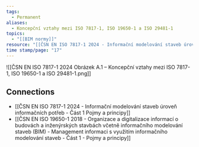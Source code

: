 ```yaml
---
tags:
  - Permanent
aliases:
  - Koncepční vztahy mezi ISO 7817-1, ISO 19650-1 a ISO 29481-1
topics:
  - "[[BIM normy]]"
resource: "[[ČSN EN ISO 7817-1 2024 - Informační modelování staveb úroveň informačních potřeb - Část 1 Pojmy a principy]]"
time stamp/page: "17"
---
```

![[ČSN EN ISO 7817-1 2024 Obrázek A.1 – Koncepční vztahy mezi ISO 7817-1, ISO 19650-1 a ISO 29481-1.png]]
## Connections

- [[ČSN EN ISO 7817-1 2024 - Informační modelování staveb úroveň informačních potřeb - Část 1 Pojmy a principy]]
- [[ČSN EN ISO 19650-1 2018 - Organizace a digitalizace informací o budovách a inženýrských stavbách včetně informačního modelování staveb (BIM) - Management informaci s využitím informačního modelování staveb - Část 1 - Pojmy a principy]]